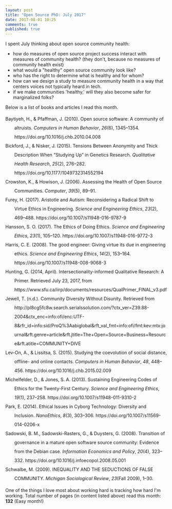 ```yaml
---
layout: post
title: "Open Source PhD: July 2017"
date: 2017-08-01 10:25
comments: true
published: true
---
```




I spent July thinking about open source community health:
- how do measures of open source project success interact with measures of community health? (they don't, because no measures of community health exist)
- what would a "healthy" open source community look like?
- who has the right to determine what is healthy and for whom?
- how can we design a study to measure community health in a way that centers voices not typically heard in tech.
- if we make communities 'healthy,' will they also become safer for marginalized folks?

Below is a list of books and articles I read this month.

<div class="csl-bib-body" style="line-height: 2; padding-left: 2em; text-indent:-2em;">
  <div class="csl-entry">Baytiyeh, H., &amp; Pfaffman, J. (2010). Open source software: A community of altruists. <i>Computers in Human Behavior</i>, <i>26</i>(6), 1345–1354. https://doi.org/10.1016/j.chb.2010.04.008</div>
  <span class="Z3988" title="url_ver=Z39.88-2004&amp;ctx_ver=Z39.88-2004&amp;rfr_id=info%3Asid%2Fzotero.org%3A2&amp;rft_id=info%3Adoi%2F10.1016%2Fj.chb.2010.04.008&amp;rft_val_fmt=info%3Aofi%2Ffmt%3Akev%3Amtx%3Ajournal&amp;rft.genre=article&amp;rft.atitle=Open%20source%20software%3A%20A%20community%20of%20altruists&amp;rft.jtitle=Computers%20in%20Human%20Behavior&amp;rft.stitle=Computers%20in%20Human%20Behavior&amp;rft.volume=26&amp;rft.issue=6&amp;rft.aufirst=Hoda&amp;rft.aulast=Baytiyeh&amp;rft.au=Hoda%20Baytiyeh&amp;rft.au=Jay%20Pfaffman&amp;rft.date=2010-11-01&amp;rft.pages=1345-1354&amp;rft.spage=1345&amp;rft.epage=1354&amp;rft.issn=0747-5632"></span>
  <div class="csl-entry">Bickford, J., &amp; Nisker, J. (2015). Tensions Between Anonymity and Thick Description When “Studying Up” in Genetics Research. <i>Qualitative Health Research</i>, <i>25</i>(2), 276–282. https://doi.org/10.1177/1049732314552194</div>
  <span class="Z3988" title="url_ver=Z39.88-2004&amp;ctx_ver=Z39.88-2004&amp;rfr_id=info%3Asid%2Fzotero.org%3A2&amp;rft_id=info%3Adoi%2F10.1177%2F1049732314552194&amp;rft_val_fmt=info%3Aofi%2Ffmt%3Akev%3Amtx%3Ajournal&amp;rft.genre=article&amp;rft.atitle=Tensions%20Between%20Anonymity%20and%20Thick%20Description%20When%20%E2%80%9CStudying%20Up%E2%80%9D%20in%20Genetics%20Research&amp;rft.jtitle=Qualitative%20Health%20Research&amp;rft.stitle=Qual%20Health%20Res&amp;rft.volume=25&amp;rft.issue=2&amp;rft.aufirst=Julia&amp;rft.aulast=Bickford&amp;rft.au=Julia%20Bickford&amp;rft.au=Jeff%20Nisker&amp;rft.date=2015-02-01&amp;rft.pages=276-282&amp;rft.spage=276&amp;rft.epage=282&amp;rft.issn=1049-7323&amp;rft.language=en"></span>
  <div class="csl-entry">Crowston, K., &amp; Howison, J. (2006). Assessing the Health of Open Source Communities. <i>Computer</i>, <i>39</i>(5), 89–91.</div>
  <span class="Z3988" title="url_ver=Z39.88-2004&amp;ctx_ver=Z39.88-2004&amp;rfr_id=info%3Asid%2Fzotero.org%3A2&amp;rft_val_fmt=info%3Aofi%2Ffmt%3Akev%3Amtx%3Ajournal&amp;rft.genre=article&amp;rft.atitle=Assessing%20the%20Health%20of%20Open%20Source%20Communities&amp;rft.jtitle=Computer&amp;rft.volume=39&amp;rft.issue=5&amp;rft.aufirst=Kevin&amp;rft.aulast=Crowston&amp;rft.au=Kevin%20Crowston&amp;rft.au=James%20Howison&amp;rft.date=2006&amp;rft.pages=89-91&amp;rft.spage=89&amp;rft.epage=91"></span>
  <div class="csl-entry">Furey, H. (2017). Aristotle and Autism: Reconsidering a Radical Shift to Virtue Ethics in Engineering. <i>Science and Engineering Ethics</i>, <i>23</i>(2), 469–488. https://doi.org/10.1007/s11948-016-9787-9</div>
  <span class="Z3988" title="url_ver=Z39.88-2004&amp;ctx_ver=Z39.88-2004&amp;rfr_id=info%3Asid%2Fzotero.org%3A2&amp;rft_id=info%3Adoi%2F10.1007%2Fs11948-016-9787-9&amp;rft_val_fmt=info%3Aofi%2Ffmt%3Akev%3Amtx%3Ajournal&amp;rft.genre=article&amp;rft.atitle=Aristotle%20and%20Autism%3A%20Reconsidering%20a%20Radical%20Shift%20to%20Virtue%20Ethics%20in%20Engineering&amp;rft.jtitle=Science%20and%20Engineering%20Ethics&amp;rft.volume=23&amp;rft.issue=2&amp;rft.aufirst=Heidi&amp;rft.aulast=Furey&amp;rft.au=Heidi%20Furey&amp;rft.date=2017&amp;rft.pages=469-488&amp;rft.spage=469&amp;rft.epage=488&amp;rft.issn=1194801697879"></span>
  <div class="csl-entry">Hansson, S. O. (2017). The Ethics of Doing Ethics. <i>Science and Engineering Ethics</i>, <i>23</i>(1), 105–120. https://doi.org/10.1007/s11948-016-9772-3</div>
  <span class="Z3988" title="url_ver=Z39.88-2004&amp;ctx_ver=Z39.88-2004&amp;rfr_id=info%3Asid%2Fzotero.org%3A2&amp;rft_id=info%3Adoi%2F10.1007%2Fs11948-016-9772-3&amp;rft_val_fmt=info%3Aofi%2Ffmt%3Akev%3Amtx%3Ajournal&amp;rft.genre=article&amp;rft.atitle=The%20Ethics%20of%20Doing%20Ethics&amp;rft.jtitle=Science%20and%20Engineering%20Ethics&amp;rft.volume=23&amp;rft.issue=1&amp;rft.aufirst=Sven%20Ove&amp;rft.aulast=Hansson&amp;rft.au=Sven%20Ove%20Hansson&amp;rft.date=2017&amp;rft.pages=105-120&amp;rft.spage=105&amp;rft.epage=120&amp;rft.issn=1353-3452"></span>
  <div class="csl-entry">Harris, C. E. (2008). The good engineer: Giving virtue its due in engineering ethics. <i>Science and Engineering Ethics</i>, <i>14</i>(2), 153–164. https://doi.org/10.1007/s11948-008-9068-3</div>
  <span class="Z3988" title="url_ver=Z39.88-2004&amp;ctx_ver=Z39.88-2004&amp;rfr_id=info%3Asid%2Fzotero.org%3A2&amp;rft_id=info%3Adoi%2F10.1007%2Fs11948-008-9068-3&amp;rft_val_fmt=info%3Aofi%2Ffmt%3Akev%3Amtx%3Ajournal&amp;rft.genre=article&amp;rft.atitle=The%20good%20engineer%3A%20Giving%20virtue%20its%20due%20in%20engineering%20ethics&amp;rft.jtitle=Science%20and%20Engineering%20Ethics&amp;rft.volume=14&amp;rft.issue=2&amp;rft.aufirst=Charles%20E.&amp;rft.aulast=Harris&amp;rft.au=Charles%20E.%20Harris&amp;rft.date=2008&amp;rft.pages=153-164&amp;rft.spage=153&amp;rft.epage=164&amp;rft.issn=1353-3452%20(Print)%5Cr1353-3452%20(Linking)"></span>
  <div class="csl-entry">Hunting, G. (2014, April). Intersectionality-informed Qualitative Research: A Primer. Retrieved July 23, 2017, from https://www.sfu.ca/iirp/documents/resources/QualPrimer_FINAL_v3.pdf</div>
  <span class="Z3988" title="url_ver=Z39.88-2004&amp;ctx_ver=Z39.88-2004&amp;rfr_id=info%3Asid%2Fzotero.org%3A2&amp;rft_val_fmt=info%3Aofi%2Ffmt%3Akev%3Amtx%3Adc&amp;rft.type=webpage&amp;rft.title=Intersectionality-informed%20Qualitative%20Research%3A%20A%20Primer&amp;rft.identifier=https%3A%2F%2Fwww.sfu.ca%2Fiirp%2Fdocuments%2Fresources%2FQualPrimer_FINAL_v3.pdf&amp;rft.aufirst=Gemma&amp;rft.aulast=Hunting&amp;rft.au=Gemma%20Hunting&amp;rft.date=2014-04"></span>
  <div class="csl-entry">Jewell, T. (n.d.). Community Diversity Without Disunity. Retrieved from http://pl8cg5fc8w.search.serialssolution.com/?ctx_ver=Z39.88-2004&amp;ctx_enc=info:ofi/enc:UTF-8&amp;rfr_id=info:sid/ProQ%3Aabiglobal&amp;rft_val_fmt=info:ofi/fmt:kev:mtx:journal&amp;rft.genre=article&amp;rft.jtitle=The+Open+Source+Business+Resource&amp;rft.atitle=COMMUNITY+DIVE</div>
  <span class="Z3988" title="url_ver=Z39.88-2004&amp;ctx_ver=Z39.88-2004&amp;rfr_id=info%3Asid%2Fzotero.org%3A2&amp;rft_val_fmt=info%3Aofi%2Ffmt%3Akev%3Amtx%3Ajournal&amp;rft.genre=article&amp;rft.atitle=Community%20Diversity%20Without%20Disunity&amp;rft.aufirst=Teresa&amp;rft.aulast=Jewell&amp;rft.au=Teresa%20Jewell"></span>
  <div class="csl-entry">Lev-On, A., &amp; Lissitsa, S. (2015). Studying the coevolution of social distance, offline- and online contacts. <i>Computers in Human Behavior</i>, <i>48</i>, 448–456. https://doi.org/10.1016/j.chb.2015.02.009</div>
  <span class="Z3988" title="url_ver=Z39.88-2004&amp;ctx_ver=Z39.88-2004&amp;rfr_id=info%3Asid%2Fzotero.org%3A2&amp;rft_id=info%3Adoi%2F10.1016%2Fj.chb.2015.02.009&amp;rft_val_fmt=info%3Aofi%2Ffmt%3Akev%3Amtx%3Ajournal&amp;rft.genre=article&amp;rft.atitle=Studying%20the%20coevolution%20of%20social%20distance%2C%20offline-%20and%20online%20contacts&amp;rft.jtitle=Computers%20in%20Human%20Behavior&amp;rft.volume=48&amp;rft.aufirst=Azi&amp;rft.aulast=Lev-On&amp;rft.au=Azi%20Lev-On&amp;rft.au=Sabina%20Lissitsa&amp;rft.date=2015&amp;rft.pages=448-456&amp;rft.spage=448&amp;rft.epage=456&amp;rft.issn=07475632"></span>
  <div class="csl-entry">Michelfelder, D., &amp; Jones, S. A. (2013). Sustaining Engineering Codes of Ethics for the Twenty-First Century. <i>Science and Engineering Ethics</i>, <i>19</i>(1), 237–258. https://doi.org/10.1007/s11948-011-9310-2</div>
  <span class="Z3988" title="url_ver=Z39.88-2004&amp;ctx_ver=Z39.88-2004&amp;rfr_id=info%3Asid%2Fzotero.org%3A2&amp;rft_id=info%3Adoi%2F10.1007%2Fs11948-011-9310-2&amp;rft_val_fmt=info%3Aofi%2Ffmt%3Akev%3Amtx%3Ajournal&amp;rft.genre=article&amp;rft.atitle=Sustaining%20Engineering%20Codes%20of%20Ethics%20for%20the%20Twenty-First%20Century&amp;rft.jtitle=Science%20and%20Engineering%20Ethics&amp;rft.volume=19&amp;rft.issue=1&amp;rft.aufirst=Diane&amp;rft.aulast=Michelfelder&amp;rft.au=Diane%20Michelfelder&amp;rft.au=Sharon%20A.%20Jones&amp;rft.date=2013&amp;rft.pages=237-258&amp;rft.spage=237&amp;rft.epage=258&amp;rft.issn=1353-3452"></span>
  <div class="csl-entry">Park, E. (2014). Ethical Issues in Cyborg Technology: Diversity and Inclusion. <i>NanoEthics</i>, <i>8</i>(3), 303–306. https://doi.org/10.1007/s11569-014-0206-x</div>
  <span class="Z3988" title="url_ver=Z39.88-2004&amp;ctx_ver=Z39.88-2004&amp;rfr_id=info%3Asid%2Fzotero.org%3A2&amp;rft_id=info%3Adoi%2F10.1007%2Fs11569-014-0206-x&amp;rft_val_fmt=info%3Aofi%2Ffmt%3Akev%3Amtx%3Ajournal&amp;rft.genre=article&amp;rft.atitle=Ethical%20Issues%20in%20Cyborg%20Technology%3A%20Diversity%20and%20Inclusion&amp;rft.jtitle=NanoEthics&amp;rft.volume=8&amp;rft.issue=3&amp;rft.aufirst=Enno&amp;rft.aulast=Park&amp;rft.au=Enno%20Park&amp;rft.date=2014&amp;rft.pages=303-306&amp;rft.spage=303&amp;rft.epage=306&amp;rft.issn=1871-4757"></span>
  <div class="csl-entry">Sadowski, B. M., Sadowski-Rasters, G., &amp; Duysters, G. (2008). Transition of governance in a mature open software source community: Evidence from the Debian case. <i>Information Economics and Policy</i>, <i>20</i>(4), 323–332. https://doi.org/10.1016/j.infoecopol.2008.05.001</div>
  <span class="Z3988" title="url_ver=Z39.88-2004&amp;ctx_ver=Z39.88-2004&amp;rfr_id=info%3Asid%2Fzotero.org%3A2&amp;rft_id=info%3Adoi%2F10.1016%2Fj.infoecopol.2008.05.001&amp;rft_val_fmt=info%3Aofi%2Ffmt%3Akev%3Amtx%3Ajournal&amp;rft.genre=article&amp;rft.atitle=Transition%20of%20governance%20in%20a%20mature%20open%20software%20source%20community%3A%20Evidence%20from%20the%20Debian%20case&amp;rft.jtitle=Information%20Economics%20and%20Policy&amp;rft.volume=20&amp;rft.issue=4&amp;rft.aufirst=Bert%20M.&amp;rft.aulast=Sadowski&amp;rft.au=Bert%20M.%20Sadowski&amp;rft.au=Gaby%20Sadowski-Rasters&amp;rft.au=Geert%20Duysters&amp;rft.date=2008&amp;rft.pages=323-332&amp;rft.spage=323&amp;rft.epage=332&amp;rft.issn=0167-6245"></span>
  <div class="csl-entry">Schwalbe, M. (2009). INEQUALITY AND THE SEDUCTIONS OF FALSE COMMUNITY. <i>Michigan Sociological Review</i>, <i>23</i>(Fall 2009), 1–30.</div>
  <span class="Z3988" title="url_ver=Z39.88-2004&amp;ctx_ver=Z39.88-2004&amp;rfr_id=info%3Asid%2Fzotero.org%3A2&amp;rft_val_fmt=info%3Aofi%2Ffmt%3Akev%3Amtx%3Ajournal&amp;rft.genre=article&amp;rft.atitle=INEQUALITY%20AND%20THE%20SEDUCTIONS%20OF%20FALSE%20COMMUNITY&amp;rft.jtitle=Michigan%20Sociological%20Review&amp;rft.volume=23&amp;rft.issue=Fall%202009&amp;rft.aufirst=M.&amp;rft.aulast=Schwalbe&amp;rft.au=M.%20Schwalbe&amp;rft.date=2009&amp;rft.pages=1-30&amp;rft.spage=1&amp;rft.epage=30"></span>
</div>


One of the things I love most about working hard is tracking how hard I'm working.  Total number of pages (in content listed above) read this month: **132** (Easy month!)
